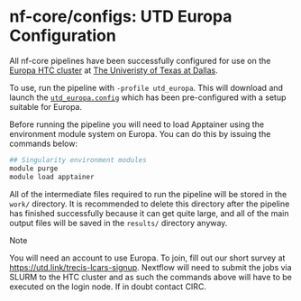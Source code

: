 # nf-core/configs: UTD Europa Configuration

All nf-core pipelines have been successfully configured for use on the [Europa HTC cluster](https://docs.circ.utdallas.edu/user-guide/systems/europa.html) at [The Univeristy of Texas at Dallas](https://www.utdallas.edu/).

To use, run the pipeline with `-profile utd_europa`. This will download and launch the [`utd_europa.config`](../conf/utd_europa.config) which has been pre-configured with a setup suitable for Europa.

Before running the pipeline you will need to load Apptainer using the environment module system on Europa. You can do this by issuing the commands below:

```bash
## Singularity environment modules
module purge
module load apptainer
```

All of the intermediate files required to run the pipeline will be stored in the `work/` directory. It is recommended to delete this directory after the pipeline has finished successfully because it can get quite large, and all of the main output files will be saved in the `results/` directory anyway.

> [!NOTE]
> You will need an account to use Europa.
> To join, fill out our short survey at https://utd.link/trecis-lcars-signup.
> Nextflow will need to submit the jobs via SLURM to the HTC cluster and as such the commands above will have to be executed on the login node.
> If in doubt contact CIRC.
